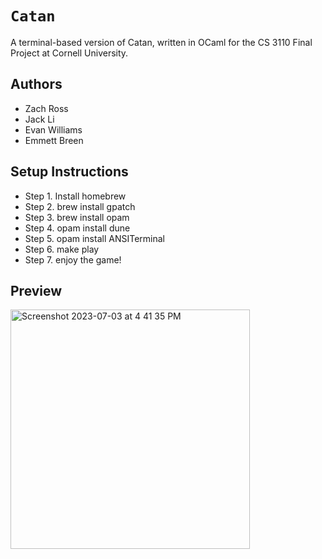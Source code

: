 # `Catan` 
A terminal-based version of Catan, written in OCaml for the CS 3110 Final Project at Cornell University. 

## Authors
- Zach Ross
- Jack Li
- Evan Williams
- Emmett Breen


## Setup Instructions
- Step 1. Install homebrew
- Step 2. brew install gpatch
- Step 3. brew install opam
- Step 4. opam install dune
- Step 5. opam install ANSITerminal
- Step 6. make play
- Step 7. enjoy the game!

## Preview
<img width="383" alt="Screenshot 2023-07-03 at 4 41 35 PM" src="https://github.com/realzachross/catan/assets/97710120/0aa2a399-3887-47c6-94b1-c6b44c2f99e9">
